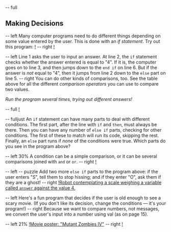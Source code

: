-- full
## Making Decisions

-- left
Many computer programs need to do different things depending on some value entered by the user.  This is done with an *if statement*.  Try out this program:
[!](p16-ifExample.png)
-- right
[!](p16-opTable.png)

-- left
Line 1 asks the user to input an answer.  At line 2, the `if` statement checks whether the answer entered is equal to "4".  If it is, the computer goes on to line 3, and then jumps down to the `end if` on line 6.  But if the answer is _not_ equal to "4", then it jumps from line 2 down to the `else` part on line 5.
-- right
You can do other kinds of comparisons, too.  See the table above for all the different *comparison operators* you can use to compare two values.

_Run the program several times, trying out different answers!_

-- full
[!](p16-ifSyntax.png)

-- fulljust
An `if` statement can have many parts to deal with different conditions.  The first part, after the line with `if` and `then`, must always be there.  Then you can have any number of `else if` parts, checking for other conditions.  The first of these to match will run its code, skipping the rest.  Finally, an `else` part runs if _none_ of the conditions were true.  Which parts do you see in the program above?

-- left 30%
A condition can be a simple comparison, or it can be several comparisons joined with `and` or  `or`.
-- right
[!](p16-listing1.png)

-- left
-- puzzle
Add two more `else if` parts to the program above: if the user enters "S", tell them to stop hissing; and if they enter "O", ask them if they are a ghost!
-- right
[!Robot contemplating a scale weighing a variable called `answer` against the value 4.](p16-scale.png)

-- left
Here's a fun program that decides if the user is old enough to see a scary movie.  (If you don't like its decision, change the conditions — it's your program!)
-- right
Because we want to compare numbers, not messages, we convert the user's input into a number using val (as on page 15).

-- left 21%
[!Movie poster: "Mutant Zombies IV"](p16-movie-poster.png)
-- right
[!](p16-listing2.png)
